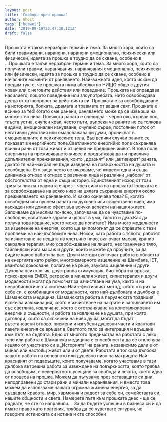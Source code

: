 ```yaml
---
layout: post
title: 'Свобода чрез прошка'
author: Ghost
tags: ['huawei']
date: '2019-09-19T23:47:38.121Z'
draft: false
---
```


Прошката е такъв неразбран термин и тема. За много хора, които са били травмирани, наранени, наранени емоционално, психически или физически, идеята за прошка е трудно да се схване, особено в ...Прошката е такъв неразбран термин и тема. За много хора, които са получили травми, наранявания, наранявания емоционално, психически или физически, идеята за прошка е трудно да се схване, особено в началните моменти от раняването. Най-важната идея, която искам да предам тук, е, че прошката няма абсолютно НИЩО общо с другия човек или с неговите действия или поведение. Прошката не оправдава насилието, лошото поведение или злоупотребата. Нито освобождава дееца от отговорност за действията си. Прошката е за освобождаване на историята, болката, драмата и травмата от вашия свят. Прошката е всичко за теб!Когато сме ранени, раняването може да се извърши на множество нива. Понякога раната е очевидна - черно око, кървав нос, тлъста устна, счупен крак, често пъти, въпреки че раните не са толкова видими, емоционален изнудване, счупено сърце, постоянен поток от негативни действия или омаловажаващи думи, проникват в емоционалните и психическите тела. Във всички случаи раните се показват в енергийното поле.Светлинното енергийно поле съхранява всички рани от този живот и от целия ни предишен живот. В това поле енергията на преживяването живее и продължава да ни привлича допълнителни преживявания, които „дразнят“ или „активират“ раната, докато тя най-накрая не бъде изведена на повърхността на душата и освободена. Ето защо често се оказваме, че живеем една и съща динамика отново и отново с различни лица и различни „набори“ от обстоятелства от една и съща история. Единственият изход от този триъгълник на травмата е чрез - чрез силата на прошката.Прошката е за освобождаване на всяко ниво на цялата съхранена енергия около преживяването на раняването. И какво означава това? Е, когато освободим или пуснем раната на духовно или съществено ниво, има каскаден или домино ефект във всички аспекти на нашия живот. Започваме да мислим по-ясно, започваме да се чувстваме по-свободни, изпитваме здраве и цялост в ума, тялото и духа.Как да получа това издание, което може да попитате? Има много модалности за изцеление на енергия, които ще ви помогнат да се справите с тези проблеми на най-дълбоките нива. Някои, като работа с тялото, работят за изчистване на нещата на клетъчно ниво, включват масаж, кранио сакрална терапия, мио освобождаване на лицето, неограничено тяло, тайландски йога масаж и други, които можете да проучите, за да видите какво работи за вас. Други методи включват работа в областта на енергията като рейки, многоизмерното изцеление на Шамбала, IET, квантово докосване, полагане на ръце, звуково изцеление и други. Духовна психология, двустранна стимулация, био-обратна връзка, психо-драма EMDR, регресия в миналия живот, хипнотерапия и други модалности могат да помогнат за изчистване на ума, както и на невробиологичната система.Най-ефективният метод, който открих за себе си, е комбинация от модалности, като най-дълбоката и дълбока е Шаманската медицина. Шаманската работа в перуанската традиция включва илюминация, която е изчистване на чакрите и запълването им със светлина, извличане, което е отстраняване на кристализирани енергии и същности, и работа за извличане на душата, при която договори, които са сключени на ниво душа, могат да бъдат възстановени отново. писмени и изгубени душевни части и квантови пакети енергия се връщат в Светлото тяло за интеграция и връщане към пътя на съдбата. Едно от многото предимства на работата с леко тяло или работа с Шаманска медицина е способността да се отклонява изцяло от участието си в „Историята“ на раната, независимо дали е от минал или настоящ живот или и от двете. Работата е толкова дълбока, защото работи на основното или душевно ниво на матрицата.Най-красивият от подаръците, които получаваме, когато участваме в тази дълбока вътрешна работа за извеждане на повърхността, която трябва да освободим, е невероятното усещане за свобода и лекота, което идва от процеса на прошка. Можем да пътуваме през оставащите си дни, неподправени до стари рани и минали наранявания, и вместо това можем да използваме нашата огромна жизнена енергия, за да създадем красота, мир, хармония и радост за себе си, семействата си, нашите общности и света. Намерете пътя към прошката днес - ще се радвате, че сте го направили.    За да бъдете успешни в бизнеса си и да имате право като пратеник, трябва да се чувствате сигурни, че говорите истинската си истина и сте способни
